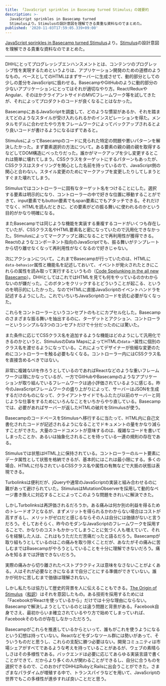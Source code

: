 ```yaml
---
title: 「JavaScript sprinkles in Basecamp turned Stimulus」の雑要約
description: >-
  JavaScript sprinkles in Basecamp turned
  Stimulusより。Stimulusの設計意図を理解できる貴重な資料なのでまとめた。
published: '2020-11-03T17:59:05.339+09:00'
---
```


[JavaScript sprinkles in Basecamp turned Stimulus](https://changelog.com/podcast/286)より。[Stimulus](https://stimulusjs.org/)の設計意図を理解できる貴重な資料なのでまとめた。

---

DHHにとってプログレッシブエンハンスメントとは、コンテンツのプログレッシブ性を実現するためというよりは、アプリケーション開発のための道標のようなもの。ベースとしてのHTMLはまずサーバーに生成させて、動的部分としての少しの差分をJavaScriptに扱わせる。BasecampやGitHubのように動的部分の少ないアプリケーションにとってはそれが適切なやり方。React/ReduxやAngular、そのほかクライアントサイドのMVCフレームワーク等を試してきたが、それによってプロダクトのコードが良くなることはなかった。

BasecampにあるJavaScriptを調査して、どのような慣習があるか、それを踏まえてどのようなスタイルが受け入れられるかのインスピレーションを得た。メンタルモデルに合わせたやり方をフレームワークによってバックアップされるとより良いコードが書けるようになるはずであると。

StimulusによってBasecampのコードに見られた特定の問題や悪いパターンを解決したかった。まず要素選択の方法について。ある要素の親の親の親を取得するなどしてDOM構造にべったりだった。誰かがマークアップを少し変更するとこれは簡単に壊れてしまう。CSSクラスをターゲットにするパターンもあったが、CSSクラスはスタイリングを関心とした名前を持っているので、JavaScript側の関心と合わない。スタイル変更のためにマークアップを変更したりしてしまうとすぐまた壊れてしまう。

Stimulusではコントローラーに固有なターゲット名をつけることにした。選択する要素は明示的になり、コントローラーの中で好きな位置に移動することができて、input要素でもbutton要素でもspan要素にでもアタッチできる。それだけでなく、HTMLを読んだときに、どの要素がどの振る舞いに使われるのかという目的がかなり明確になる。

またBasecampでは同じような機能を実装する重複するコードがいくつも存在していたが、CSSクラス名やHTML要素名と密になっていたので汎用化できなかった。Stimulusによってマークアップと疎になることで再利用性が獲得できる。Reactのようなコンポーネント指向のJavaScriptでも、振る舞いがテンプレートから切り離せなくなって再利用性がなくなるので好きじゃない。

次にアクションについて。これまでBasecampが行っていたのは、HTMLに`data-behavior`属性と機能名を記述しておいて、イベントが発火されたときにこれらの属性を読み取って実行するというもの（[Code Spelunking in the all new Basecamp](https://signalvnoise.com/posts/3167-code-spelunking-in-the-all-new-basecamp)）。DHHとしてはこれではHTMLを見ても何をやっているのかわからないのが嫌だった。このボタンをクリックするとどういうことが起こる、というのを明示的にしたかった。なのでHTMLに直接JavaScriptのイベントハンドラを記述するようにした。これでいちいちJavaScriptのコードを読む必要がなくなった。

これらをコントローラーというコンセプトのもとにカプセル化した。Basecampのさまざまな振る舞いを抽出するのに、ターゲットとアクション、コントローラーというシンプルな3つのコンセプトだけで十分だったのには驚いた。

また条件に応じてCSSクラス名を追加するような機能はどのようにして汎用化できるのかというと、StimulusのData MapsによってHTMLの`data-*`属性に個別のクラス名を渡せるようになっている。これによってデザイナーが些細な変更のためにコントローラーを触る必要もなくなる。コントローラー内にはCSSクラス名を直接含めるべきではない。

非常に複雑なUIを作ろうとしているのであればReactなどのような重いフレームワークは理にかなっているが、一方でGitHubやBasecampのようなアプリケーションが取り組んでいるフレームワークは過小評価されているように感じる。昨今のJavaScriptフレームワークの盛り上がりによって、サーバーはJSONを生成するだけのものになって、クライアントサイドでもふたたび以前のサーバーと同じような仕事をするためにいろんなことをいちからやり直している。Basecampでは、必要があればサーバーが返したHTMLの破片をStimulusが使う。

BasecampのコードベースをStimulusへ移行するに当たって、HTML内に自己文書化されたコードが記述されるようになることでドキュメントの量をかなり減らすことができた。大量のコードコメントが意味するのは、複雑なコードを書いてしまったことか、あるいは抽象化されることを待っている一連の規則の存在である。

Stimulusでは状態はHTML上に保持されている。コントローラーのルート要素にデータ属性として状態を格納できるが、基本的にはこれは最小限にする。多くの場合、HTMLに付与されているCSSクラス名や属性の有無などで大抵の状態は表現できる。

Turbolinksは便利だが、jQueryや通常のJavaScriptの実装と組み合わせるのに難があって避けられていた。StimulusはMutationObserverを採用して動的なページ書き換えに対応することによってこのような問題をきれいに解決できた。

しかしTurbolinksは再評価されるだろうか。ある痛みは何か別の利益を得るためのトレードオフとなるが、まずメリットを得られるかわからない場合はコストが高すぎるし、メリットがゼロだと感じるならその人は自分には価値がないと言うだろう。そしておそらく、昨今のモダンなJavaScriptのフレームワークを採用することで、かなりのコストもかかってしまうことに気づく人も増えていて、それらを経験した人は、これはもうただただ苦痛だったと語るだろう。Basecampが取り組もうとしているのはこの痛みを取り除くことだが、あなたがその痛みに苦しむまではBasecampがやろうとしていることを十分に理解できないだろう。痛みを知るまでは評価できないだろう。

実際の痛みから切り離されたベストプラクティスは意味をなさないことがよくある。人はそれが必要なときになるまで自分ごとにする準備ができていない。誰かが何かに苦しむまで価値は理解されない。

しかし私たちは協力して歴史的背景を人に伝えることもできる。[The Origin of Stimulus](https://stimulusjs.org/handbook/origin)（[和訳](https://yuheiy.hatenablog.com/entry/2019/05/02/204549)）はそれを意図したもの。ある技術を採用するためには「FacebookがReactを使っているから」だけでは十分な理由にならない。Basecampで解決しようとしているのとは違う問題と背景がある。Facebook自身でさえ、最初からいま確立されているやり方で始めてしまっていれば、Facebookそのものが存在しなかっただろう。

Basecampがこれらを推進しているからといって、誰もがこれを使うようになるという幻想は持っていない。Reactなどモダンなツール群には勢いがあって、そういうものだと思うし、これらの支配に勝つ必要はない。開発コミュニティは市場シェアがすべてであるような考えを持っていることがあるが、ウェブの素晴らしさはその多様性である。バックエンドは必要に応じてあらゆる実装言語で書くことができて、だからより多くの人が関わることができるし、自分に合うものを選択できるので、このおかげでDHHはRubyとRailsに出会うことができた。さまざまなパラダイムが増殖する中で、トランスパイラなどを用いて、JavaScriptの世界でもこの多様性が進歩すれば良いことだと思う。

